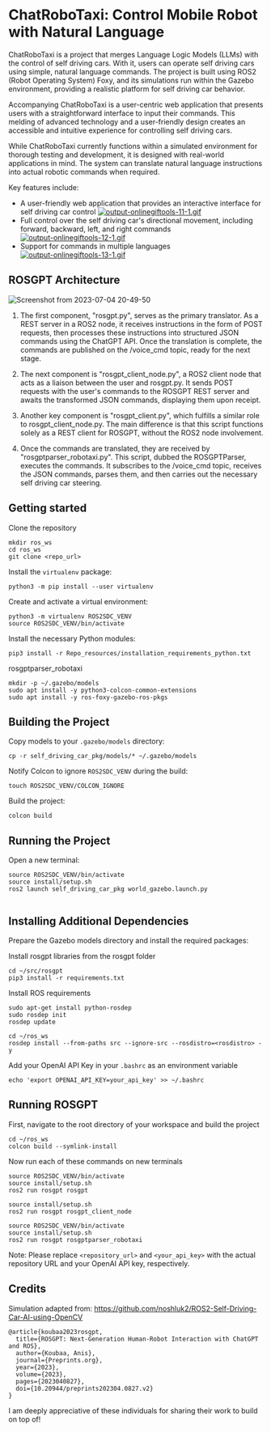 # ChatRoboTaxi: Control Mobile Robot with Natural Language

ChatRoboTaxi is a project that merges Language Logic Models (LLMs) with the control of self driving cars. With it, users can operate self driving cars using simple, natural language commands. The project is built using ROS2 (Robot Operating System) Foxy, and its simulations run within the Gazebo environment, providing a realistic platform for self driving car behavior.

Accompanying ChatRoboTaxi is a user-centric web application that presents users with a straightforward interface to input their commands. This melding of advanced technology and a user-friendly design creates an accessible and intuitive experience for controlling self driving cars.

While ChatRoboTaxi currently functions within a simulated environment for thorough testing and development, it is designed with real-world applications in mind. The system can translate natural language instructions into actual robotic commands when required.


Key features include:
- A user-friendly web application that provides an interactive interface for self driving car control
[![output-onlinegiftools-11-1.gif](https://i.postimg.cc/CxY3yS7g/output-onlinegiftools-11-1.gif)](https://postimg.cc/nCRRB8NR)
- Full control over the self driving car's directional movement, including forward, backward, left, and right commands
[![output-onlinegiftools-12-1.gif](https://i.postimg.cc/wM8WhQbp/output-onlinegiftools-12-1.gif)](https://postimg.cc/XGLcWdbH)
- Support for commands in multiple languages
[![output-onlinegiftools-13-1.gif](https://i.postimg.cc/Dw9bfpWn/output-onlinegiftools-13-1.gif)](https://postimg.cc/87bCtHB0)

## ROSGPT Architecture

![Screenshot from 2023-07-04 20-49-50](https://github.com/Gaurang-1402/ChatDrones/assets/71042887/f3534fd5-1ac8-4d55-8e67-fb5f6c0ddf8d)

1. The first component, "rosgpt.py", serves as the primary translator. As a REST server in a ROS2 node, it receives instructions in the form of POST requests, then processes these instructions into structured JSON commands using the ChatGPT API. Once the translation is complete, the commands are published on the /voice_cmd topic, ready for the next stage.

2. The next component is "rosgpt_client_node.py", a ROS2 client node that acts as a liaison between the user and rosgpt.py. It sends POST requests with the user's commands to the ROSGPT REST server and awaits the transformed JSON commands, displaying them upon receipt.

3. Another key component is "rosgpt_client.py", which fulfills a similar role to rosgpt_client_node.py. The main difference is that this script functions solely as a REST client for ROSGPT, without the ROS2 node involvement.

4. Once the commands are translated, they are received by "rosgptparser_robotaxi.py". This script, dubbed the ROSGPTParser, executes the commands. It subscribes to the /voice_cmd topic, receives the JSON commands, parses them, and then carries out the necessary self driving car steering.

## Getting started

Clone the repository

```
mkdir ros_ws
cd ros_ws
git clone <repo_url>
```

Install the `virtualenv` package:

```
python3 -m pip install --user virtualenv

```


Create and activate a virtual environment:

```
python3 -m virtualenv ROS2SDC_VENV
source ROS2SDC_VENV/bin/activate
```


Install the necessary Python modules:

```
pip3 install -r Repo_resources/installation_requirements_python.txt
```
rosgptparser_robotaxi
```
mkdir -p ~/.gazebo/models
sudo apt install -y python3-colcon-common-extensions
sudo apt install -y ros-foxy-gazebo-ros-pkgs

```


## Building the Project

Copy models to your `.gazebo/models` directory:

```
cp -r self_driving_car_pkg/models/* ~/.gazebo/models
```


Notify Colcon to ignore `ROS2SDC_VENV` during the build:

```
touch ROS2SDC_VENV/COLCON_IGNORE
```


Build the project:

```
colcon build
```


## Running the Project

Open a new terminal:

```
source ROS2SDC_VENV/bin/activate
source install/setup.sh
ros2 launch self_driving_car_pkg world_gazebo.launch.py


```


## Installing Additional Dependencies

Prepare the Gazebo models directory and install the required packages:


Install rosgpt libraries from the rosgpt folder

```
cd ~/src/rosgpt
pip3 install -r requirements.txt
```

Install ROS requirements

```
sudo apt-get install python-rosdep
sudo rosdep init
rosdep update
```

```
cd ~/ros_ws
rosdep install --from-paths src --ignore-src --rosdistro=<rosdistro> -y
```


Add your OpenAI API Key in your ```.bashrc``` as an environment variable 

```
echo 'export OPENAI_API_KEY=your_api_key' >> ~/.bashrc
```


## Running ROSGPT

First, navigate to the root directory of your workspace and build the project

```
cd ~/ros_ws
colcon build --symlink-install
```
Now run each of these commands on new terminals

```
source ROS2SDC_VENV/bin/activate
source install/setup.sh
ros2 run rosgpt rosgpt

```

```
source install/setup.sh
ros2 run rosgpt rosgpt_client_node 
```

```
source ROS2SDC_VENV/bin/activate
source install/setup.sh
ros2 run rosgpt rosgptparser_robotaxi

```


Note: Please replace `<repository_url>` and `<your_api_key>` with the actual repository URL and your OpenAI API key, respectively.



## Credits
Simulation adapted from: https://github.com/noshluk2/ROS2-Self-Driving-Car-AI-using-OpenCV

```
@article{koubaa2023rosgpt,
  title={ROSGPT: Next-Generation Human-Robot Interaction with ChatGPT and ROS},
  author={Koubaa, Anis},
  journal={Preprints.org},
  year={2023},
  volume={2023},
  pages={2023040827},
  doi={10.20944/preprints202304.0827.v2}
}

```
I am deeply appreciative of these individuals for sharing their work to build on top of!
